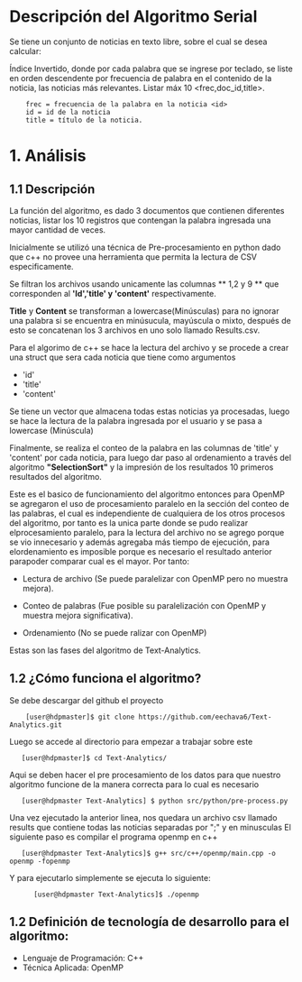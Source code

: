 # Descripción del Algoritmo Serial

Se tiene un conjunto de noticias en texto libre, sobre el cual se desea calcular:

Índice Invertido, donde por cada palabra que se ingrese por teclado, se liste en orden descendente por frecuencia de palabra en el contenido <content> de la noticia, las noticias más relevantes. Listar máx 10 <frec,doc_id,title>.

        frec = frecuencia de la palabra en la noticia <id>
        id = id de la noticia
        title = título de la noticia.

# 1. Análisis
## 1.1 Descripción

La función del algoritmo, es dado 3 documentos que contienen diferentes noticias, listar los 10 registros que contengan la palabra ingresada una mayor cantidad de veces. 

Inicialmente se utilizó una técnica de Pre-procesamiento en python dado que c++ no provee una herramienta que permita la lectura de CSV especificamente.

Se filtran los archivos usando unicamente las columnas ** 1,2 y 9 ** que corresponden al **'Id','title' y 'content'** respectivamente.

**Title** y **Content** se transforman a lowercase(Minúsculas) para no ignorar una palabra si se encuentra en minúsucula, mayúscula o mixto, después de esto se concatenan los 3 archivos en uno solo llamado Results.csv.

Para el algorimo de c++ se hace la lectura del archivo y se procede a crear una struct que sera cada noticia que tiene como argumentos
* 'id'
* 'title'
* 'content'

Se tiene un vector que almacena todas estas noticias ya procesadas, luego se hace la lectura de la palabra ingresada por el usuario y se pasa a lowercase (Minúscula) 

Finalmente, se realiza el conteo de la palabra en las columnas de 'title' y 'content' por cada noticia, para luego dar paso al ordenamiento a través del algoritmo **"SelectionSort"** y la impresión de los resultados 10 primeros resultados del algoritmo.

Este es el basico de funcionamiento del algoritmo entonces para OpenMP se agregaron el uso de procesamiento paralelo en la sección del conteo 
de las palabras, el cual es independiente de cualquiera de los otros procesos del algoritmo, por tanto es la unica parte donde se pudo realizar
elprocesamiento paralelo, para la lectura del archivo no se agrego porque se vio innecesario y además agregaba más tiempo de ejecución,
para elordenamiento es imposible porque es necesario el resultado anterior parapoder comparar cual es el mayor.
Por tanto:

* Lectura de archivo (Se puede paralelizar con OpenMP pero no muestra mejora).

* Conteo de palabras (Fue posible su paralelización con OpenMP y muestra mejora significativa).

* Ordenamiento (No se puede ralizar con OpenMP)
  
Estas son las fases del algoritmo de Text-Analytics.
## 1.2 ¿Cómo funciona el algoritmo?
 
 Se debe descargar del github el proyecto
        
        [user@hdpmaster]$ git clone https://github.com/eechava6/Text-Analytics.git

Luego se accede al directorio para empezar a trabajar sobre este
      
       [user@hdpmaster]$ cd Text-Analytics/
       
Aqui se deben hacer el pre procesamiento de los datos para que nuestro algoritmo funcione de la manera correcta para lo cual es necesario

       [user@hdpmaster Text-Analytics] $ python src/python/pre-process.py
       
Una vez ejecutado la anterior linea, nos quedara un archivo csv llamado results que contiene todas las noticias separadas por ";" y en minusculas
El siguiente paso es compilar el programa openmp en c++
      
       [user@hdpmaster Text-Analytics]$ g++ src/c++/openmp/main.cpp -o openmp -fopenmp

Y para ejecutarlo simplemente se ejecuta lo siguiente:

          [user@hdpmaster Text-Analytics]$ ./openmp
          
 
## 1.2 Definición de tecnología de desarrollo para el algoritmo:

* Lenguaje de Programación: C++
* Técnica Aplicada: OpenMP

